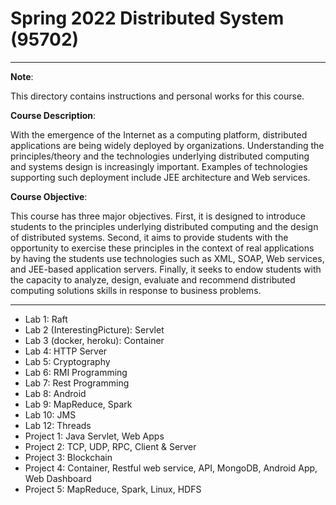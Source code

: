 # Spring 2022 Distributed System (95702)
***
**Note**: 

This directory contains instructions and personal works for this course. 

**Course Description**: 

With the emergence of the Internet as a computing platform, distributed applications are being widely deployed by organizations. Understanding the principles/theory and the technologies underlying distributed computing and systems design is increasingly important. Examples of technologies supporting such deployment include JEE architecture and Web services.

**Course Objective**: 

This course has three major objectives. First, it is designed to introduce students to the principles underlying distributed computing and the design of distributed systems. Second, it aims to provide students with the opportunity to exercise these principles in the context of real applications by having the students use technologies such as XML, SOAP, Web services, and JEE-based application servers. Finally, it seeks to endow students with the capacity to analyze, design, evaluate and recommend distributed computing solutions skills in response to business problems.
***
- Lab 1: Raft
- Lab 2 (InterestingPicture): Servlet 
- Lab 3 (docker, heroku): Container 
- Lab 4: HTTP Server
- Lab 5: Cryptography
- Lab 6: RMI Programming
- Lab 7: Rest Programming
- Lab 8: Android
- Lab 9: MapReduce, Spark
- Lab 10: JMS
- Lab 12: Threads
- Project 1: Java Servlet, Web Apps
- Project 2: TCP, UDP, RPC, Client & Server
- Project 3: Blockchain
- Project 4: Container, Restful web service, API, MongoDB, Android App, Web Dashboard
- Project 5: MapReduce, Spark, Linux, HDFS
